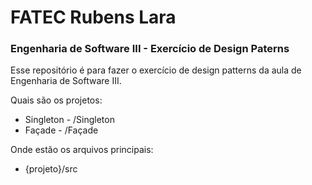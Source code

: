 # FATEC Rubens Lara

### Engenharia de Software III - Exercício de Design Paterns

Esse repositório é para fazer o exercício de design patterns da aula de Engenharia de Software III.

Quais são os projetos:

* Singleton - /Singleton <br>
* Façade - /Façade <br>

Onde estão os arquivos principais:

* {projeto}/src